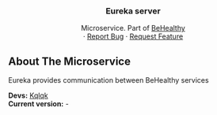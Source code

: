 <div align="center">
  <h3 align="center">Eureka server</h3>

  <p align="center">
    Microservice. Part of <a href="https://github.com/kqlqk/BeHealthy">BeHealthy</a>
    <br />
    ·
    <a href="https://github.com/kqlqk/BeHealthy_EurekaServer/issues">Report Bug</a>
    ·
    <a href="https://github.com/kqlqk/BeHealthy_EurekaServer/issues">Request Feature</a>
  </p>
</div>

## About The Microservice
Eureka provides communication between BeHealthy services 

<b>Devs:</b> <a href="https://github.com/kqlqk">Kqlqk</a> <br/>
<b>Current version:</b> - <br/>